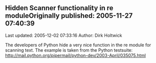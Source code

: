 ## Hidden Scanner functionality in re moduleOriginally published: 2005-11-27 07:40:39 
Last updated: 2005-12-02 07:33:16 
Author: Dirk Holtwick 
 
The developers of Python hide a very nice function in the re module for scanning text. The example is taken from the Python testsuite: http://mail.python.org/pipermail/python-dev/2003-April/035075.html